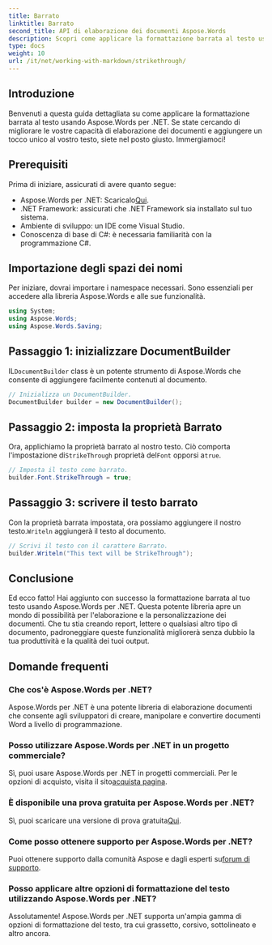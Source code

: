 ```yaml
---
title: Barrato
linktitle: Barrato
second_title: API di elaborazione dei documenti Aspose.Words
description: Scopri come applicare la formattazione barrata al testo usando Aspose.Words per .NET con la nostra guida passo-passo. Migliora le tue capacità di elaborazione dei documenti.
type: docs
weight: 10
url: /it/net/working-with-markdown/strikethrough/
---
```

## Introduzione

Benvenuti a questa guida dettagliata su come applicare la formattazione barrata al testo usando Aspose.Words per .NET. Se state cercando di migliorare le vostre capacità di elaborazione dei documenti e aggiungere un tocco unico al vostro testo, siete nel posto giusto. Immergiamoci!

## Prerequisiti

Prima di iniziare, assicurati di avere quanto segue:

-  Aspose.Words per .NET: Scaricalo[Qui](https://releases.aspose.com/words/net/).
- .NET Framework: assicurati che .NET Framework sia installato sul tuo sistema.
- Ambiente di sviluppo: un IDE come Visual Studio.
- Conoscenza di base di C#: è necessaria familiarità con la programmazione C#.

## Importazione degli spazi dei nomi

Per iniziare, dovrai importare i namespace necessari. Sono essenziali per accedere alla libreria Aspose.Words e alle sue funzionalità.

```csharp
using System;
using Aspose.Words;
using Aspose.Words.Saving;
```

## Passaggio 1: inizializzare DocumentBuilder

IL`DocumentBuilder` class è un potente strumento di Aspose.Words che consente di aggiungere facilmente contenuti al documento.

```csharp
// Inizializza un DocumentBuilder.
DocumentBuilder builder = new DocumentBuilder();
```

## Passaggio 2: imposta la proprietà Barrato

Ora, applichiamo la proprietà barrato al nostro testo. Ciò comporta l'impostazione di`StrikeThrough` proprietà del`Font` opporsi a`true`.

```csharp
// Imposta il testo come barrato.
builder.Font.StrikeThrough = true;
```

## Passaggio 3: scrivere il testo barrato

 Con la proprietà barrata impostata, ora possiamo aggiungere il nostro testo.`Writeln` aggiungerà il testo al documento.

```csharp
// Scrivi il testo con il carattere Barrato.
builder.Writeln("This text will be StrikeThrough");
```

## Conclusione

Ed ecco fatto! Hai aggiunto con successo la formattazione barrata al tuo testo usando Aspose.Words per .NET. Questa potente libreria apre un mondo di possibilità per l'elaborazione e la personalizzazione dei documenti. Che tu stia creando report, lettere o qualsiasi altro tipo di documento, padroneggiare queste funzionalità migliorerà senza dubbio la tua produttività e la qualità dei tuoi output.

## Domande frequenti

### Che cos'è Aspose.Words per .NET?
Aspose.Words per .NET è una potente libreria di elaborazione documenti che consente agli sviluppatori di creare, manipolare e convertire documenti Word a livello di programmazione.

### Posso utilizzare Aspose.Words per .NET in un progetto commerciale?
 Sì, puoi usare Aspose.Words per .NET in progetti commerciali. Per le opzioni di acquisto, visita il sito[acquista pagina](https://purchase.aspose.com/buy).

### È disponibile una prova gratuita per Aspose.Words per .NET?
 Sì, puoi scaricare una versione di prova gratuita[Qui](https://releases.aspose.com/).

### Come posso ottenere supporto per Aspose.Words per .NET?
Puoi ottenere supporto dalla comunità Aspose e dagli esperti su[forum di supporto](https://forum.aspose.com/c/words/8).

### Posso applicare altre opzioni di formattazione del testo utilizzando Aspose.Words per .NET?
Assolutamente! Aspose.Words per .NET supporta un'ampia gamma di opzioni di formattazione del testo, tra cui grassetto, corsivo, sottolineato e altro ancora.